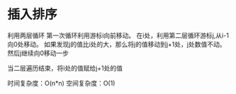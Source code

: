 # 插入排序

利用两层循环
第一次循环利用游标i向前移动。
在i处，利用第二层循环游标j,从i-1向0处移动。
如果发现j的值比i处的大，那么将j的值移动到j+1处，j处数值不动。然后j继续向0移动一步

当二层遍历结束，将i处的值赋给j+1处的值

时间复杂度：O(n*n)
空间复杂度：O(1)